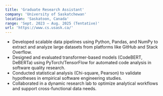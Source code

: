 ```yaml
---
title: 'Graduate Research Assistant'
company: 'University of Saskatchewan'
location: 'Saskatoon, Canada'
range: 'Sept. 2023 – Aug. 2025 (Tentative)'
url: 'https://www.cs.usask.ca/'
---
```


- Developed scalable data pipelines using Python, Pandas, and NumPy to extract and analyze large datasets from platforms like GitHub and Stack Overflow.
- Designed and evaluated transformer-based models (CodeBERT, DeBERTa) using PyTorch/TensorFlow for automated code analysis in software quality research.
- Conducted statistical analysis (Chi-square, Pearson) to validate hypotheses in empirical software engineering studies.
- Collaborated in a dynamic research lab to optimize analytical workflows and support cross-functional data needs.

